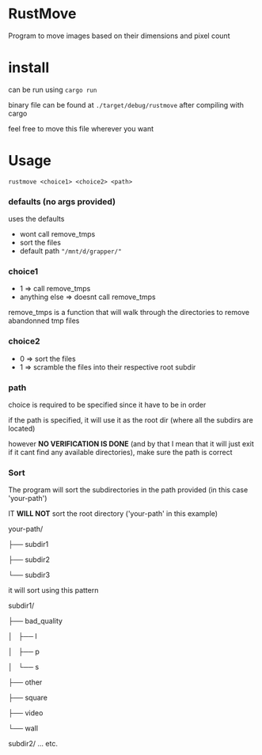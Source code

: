 # RustMove

Program to move images based on their dimensions and pixel count

# install
can be run using `cargo run`

binary file can be found at `./target/debug/rustmove` after compiling with cargo

feel free to move this file wherever you want

# Usage 
`rustmove <choice1> <choice2> <path>`

### defaults (no args provided)
uses the defaults
- wont call remove_tmps
- sort the files
- default path `"/mnt/d/grapper/"`

### choice1
- 1 => call remove_tmps
- anything else => doesnt call remove_tmps

remove_tmps is a function that will walk through the directories to remove abandonned tmp files

### choice2 
- 0 => sort the files
- 1 => scramble the files into their respective root subdir


### path
choice is required to be specified since it have to be in order

if the path is specified, it will use it as the root dir (where all the subdirs are located)



however **NO VERIFICATION IS DONE** 
(and by that I mean that it will just exit if it cant find any available directories),
make sure the path is correct

### Sort 

The program will sort the subdirectories in the path provided (in this case 'your-path')

IT **WILL NOT** sort the root directory ('your-path' in this example)

your-path/

├── subdir1

├── subdir2

└── subdir3

it will sort using this pattern 

subdir1/

├── bad_quality

│   ├── l

│   ├── p

│   └── s

├── other

├── square

├── video

└── wall

subdir2/
...
etc.


